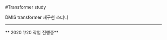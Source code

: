 #Transformer study

DMIS transformer 재구현 스터디


------------------------------
** 2020 1/20 작업 진행중** 
